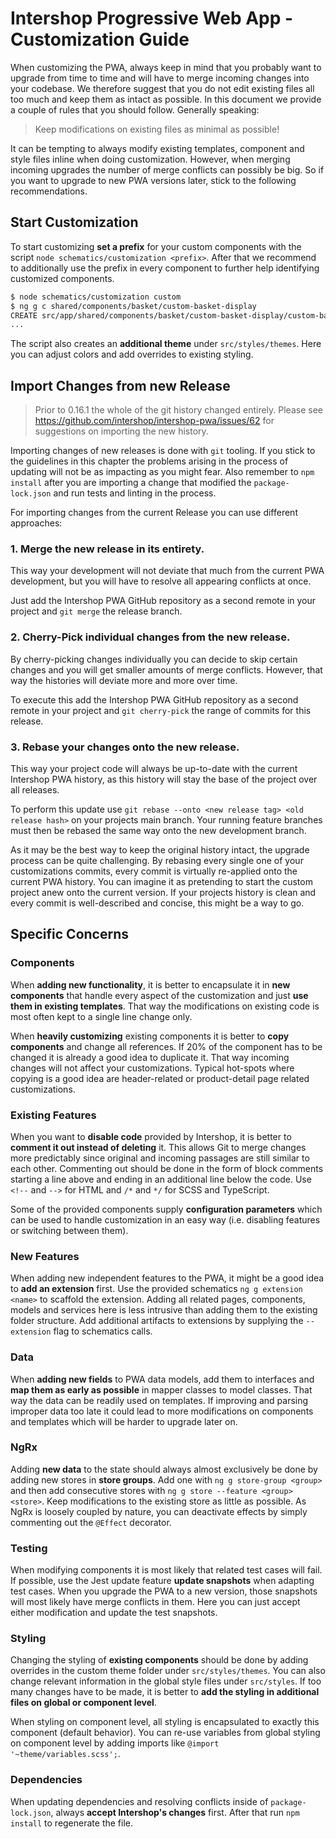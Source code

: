 # Intershop Progressive Web App - Customization Guide

When customizing the PWA, always keep in mind that you probably want to upgrade from time to time and will have to merge incoming changes into your codebase. We therefore suggest that you do not edit existing files all too much and keep them as intact as possible. In this document we provide a couple of rules that you should follow. Generally speaking:

> Keep modifications on existing files as minimal as possible!

It can be tempting to always modify existing templates, component and style files inline when doing customization. However, when merging incoming upgrades the number of merge conflicts can possibly be big. So if you want to upgrade to new PWA versions later, stick to the following recommendations.

## Start Customization

To start customizing **set a prefix** for your custom components with the script `node schematics/customization <prefix>`. After that we recommend to additionally use the prefix in every component to further help identifying customized components.

```bash
$ node schematics/customization custom
$ ng g c shared/components/basket/custom-basket-display
CREATE src/app/shared/components/basket/custom-basket-display/custom-basket-display.component.ts (275 bytes)
...
```

The script also creates an **additional theme** under `src/styles/themes`. Here you can adjust colors and add overrides to existing styling.

## Import Changes from new Release

> Prior to 0.16.1 the whole of the git history changed entirely. Please see https://github.com/intershop/intershop-pwa/issues/62 for suggestions on importing the new history.

Importing changes of new releases is done with `git` tooling. If you stick to the guidelines in this chapter the problems arising in the process of updating will not be as impacting as you might fear. Also remember to `npm install` after you are importing a change that modified the `package-lock.json` and run tests and linting in the process.

For importing changes from the current Release you can use different approaches:

### 1. Merge the new release in its entirety.

This way your development will not deviate that much from the current PWA development, but you will have to resolve all appearing conflicts at once.

Just add the Intershop PWA GitHub repository as a second remote in your project and `git merge` the release branch.

### 2. Cherry-Pick individual changes from the new release.

By cherry-picking changes individually you can decide to skip certain changes and you will get smaller amounts of merge conflicts. However, that way the histories will deviate more and more over time.

To execute this add the Intershop PWA GitHub repository as a second remote in your project and `git cherry-pick` the range of commits for this release.

### 3. Rebase your changes onto the new release.

This way your project code will always be up-to-date with the current Intershop PWA history, as this history will stay the base of the project over all releases.

To perform this update use `git rebase --onto <new release tag> <old release hash>` on your projects main branch. Your running feature branches must then be rebased the same way onto the new development branch.

As it may be the best way to keep the original history intact, the upgrade process can be quite challenging. By rebasing every single one of your customizations commits, every commit is virtually re-applied onto the current PWA history. You can imagine it as pretending to start the custom project anew onto the current version. If your projects history is clean and every commit is well-described and concise, this might be a way to go.

## Specific Concerns

### Components

When **adding new functionality**, it is better to encapsulate it in **new components** that handle every aspect of the customization and just **use them in existing templates**. That way the modifications on existing code is most often kept to a single line change only.

When **heavily customizing** existing components it is better to **copy components** and change all references. If 20% of the component has to be changed it is already a good idea to duplicate it. That way incoming changes will not affect your customizations. Typical hot-spots where copying is a good idea are header-related or product-detail page related customizations.

### Existing Features

When you want to **disable code** provided by Intershop, it is better to **comment it out instead of deleting** it. This allows Git to merge changes more predictably since original and incoming passages are still similar to each other. Commenting out should be done in the form of block comments starting a line above and ending in an additional line below the code. Use `<!--` and `-->` for HTML and `/*` and `*/` for SCSS and TypeScript.

Some of the provided components supply **configuration parameters** which can be used to handle customization in an easy way (i.e. disabling features or switching between them).

### New Features

When adding new independent features to the PWA, it might be a good idea to **add an extension** first. Use the provided schematics `ng g extension <name>` to scaffold the extension. Adding all related pages, components, models and services here is less intrusive than adding them to the existing folder structure. Add additional artifacts to extensions by supplying the `--extension` flag to schematics calls.

### Data

When **adding new fields** to PWA data models, add them to interfaces and **map them as early as possible** in mapper classes to model classes. That way the data can be readily used on templates. If improving and parsing improper data too late it could lead to more modifications on components and templates which will be harder to upgrade later on.

### NgRx

Adding **new data** to the state should always almost exclusively be done by adding new stores in **store groups**. Add one with `ng g store-group <group>` and then add consecutive stores with `ng g store --feature <group> <store>`. Keep modifications to the existing store as little as possible. As NgRx is loosely coupled by nature, you can deactivate effects by simply commenting out the `@Effect` decorator.

### Testing

When modifying components it is most likely that related test cases will fail. If possible, use the Jest update feature **update snapshots** when adapting test cases. When you upgrade the PWA to a new version, those snapshots will most likely have merge conflicts in them. Here you can just accept either modification and update the test snapshots.

### Styling

Changing the styling of **existing components** should be done by adding overrides in the custom theme folder under `src/styles/themes`. You can also change relevant information in the global style files under `src/styles`. If too many changes have to be made, it is better to **add the styling in additional files on global or component level**.

When styling on component level, all styling is encapsulated to exactly this component (default behavior). You can re-use variables from global styling on component level by adding imports like `@import '~theme/variables.scss';`.

### Dependencies

When updating dependencies and resolving conflicts inside of `package-lock.json`, always **accept Intershop's changes** first. After that run `npm install` to regenerate the file.
